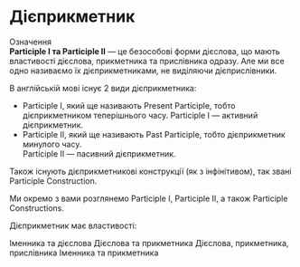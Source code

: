 # Дiєприкметник

<div class="space">
<div class="eoz-wrap">
<span class="eoz">Означення</span>
<div class="eoz-text">
<b>Participle I та Participle II</b> — це безособові форми дієслова, що мають властивості дієслова, прикметника та прислівника одразу. Але ми все одно називаємо їх дієприкметниками, не виділяючи дієприслівники.
</div>
</div>
</div>

<p>В англійській мові існує 2 види дієприкметника:</p>

<ul>
<li><span class="p1">Participle I</span>, який ще називають Present Participle, тобто дієприкметником теперішнього часу. Рarticiple І — активний дієприкметник.</li>
<li><span class="p1">Participle II</span>, який ще називають Past Participle, тобто дієприкметник минулого часу.<br> Рarticiple ІІ —  пасивний дієприкметник.</li>
</ul>

<p>Також існують дієприкметникові конструкції (як з інфінітивом), так звані <span class="p1">Participle Construction</span>.</p>

<p>Ми окремо з вами розглянемо Participle I,  Participle II, а також Participle Constructions.</p>


<quiz correctLabel="correct" incorrectLabel="incorrect" checkLabel="check">
    <question text="">
        <p>Дієприкметник має властивості:</p>
        <answer>Іменника та дієслова</answer>
        <answer>Дієслова та прикметника</answer>
        <answer correct>Дієслова, прикметника, прислівника</answer>
        <answer>Іменника та прикметника</answer>
    </question>
</quiz>